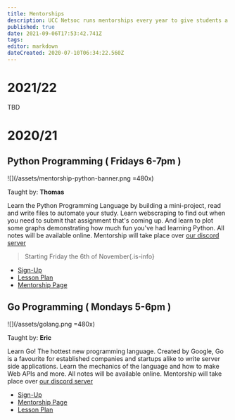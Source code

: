 ```yaml
---
title: Mentorships
description: UCC Netsoc runs mentorships every year to give students a sample of technology they don't get to learn in college
published: true
date: 2021-09-06T17:53:42.741Z
tags: 
editor: markdown
dateCreated: 2020-07-10T06:34:22.560Z
---
```


# 2021/22

TBD

# 2020/21
## Python Programming ( Fridays 6-7pm )

![](/assets/mentorship-python-banner.png =480x)

Taught by: __Thomas__

Learn the Python Programming Language by building a mini-project, read and write files to automate your study.
Learn webscraping to find out when you need to submit that assignment that's coming up. And learn to plot some graphs demonstrating how much fun you've had learning Python.
All notes will be available online. Mentorship will take place over [our discord server](https://discord.netsoc.co)

>Starting Friday the 6th of November{.is-info}

- [Sign-Up](https://forms.gle/e3T9Ewtn6saX4TY18)
- [Lesson Plan](/technology/mentorships/python/lesson-plan)
- [Mentorship Page](/technology/mentorships/python)

## Go Programming ( Mondays 5-6pm )

![](/assets/golang.png =480x)

Taught by: __Eric__

Learn Go! The hottest new programming language. Created by Google, Go is a favourite for established companies and startups alike to write server side applications.
Learn the mechanics of the language and how to make Web APIs and more.
All notes will be available online. Mentorship will take place over [our discord server](https://discord.netsoc.co)


- [Sign-Up](https://forms.gle/Ry8x9QzsSJorVzxt8)
- [Mentorship Page](/technology/mentorships/go)
- [Lesson Plan](/technology/mentorships/go/lesson-plan)
